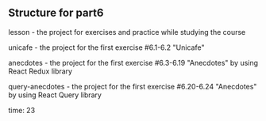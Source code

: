## Structure for part6

lesson - the project for exercises and practice while studying the course

unicafe - the project for the first exercise #6.1-6.2 "Unicafe"

anecdotes - the project for the first exercise #6.3-6.19 "Anecdotes" by using React Redux library

query-anecdotes - the project for the first exercise #6.20-6.24 "Anecdotes" by using React Query library

time: 23

